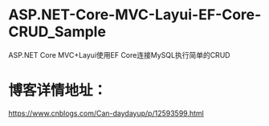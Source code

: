 # ASP.NET-Core-MVC-Layui-EF-Core-CRUD_Sample
ASP.NET Core MVC+Layui使用EF Core连接MySQL执行简单的CRUD
# 博客详情地址：
https://www.cnblogs.com/Can-daydayup/p/12593599.html
